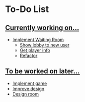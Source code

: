 # To-Do List

## <u>Currently working on...
- Implement Waiting Room
    - Show lobby to new user
    - Get player info
    - Refactor
## <u>To be worked on later...
- Implement game
- Improve design
- Design room